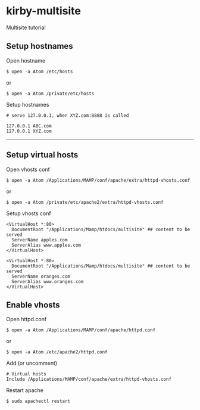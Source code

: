 # kirby-multisite

Multisite tutorial

## Setup hostnames

Open hostname

```shell
$ open -a Atom /etc/hosts
```
or
```
$ open -a Atom /private/etc/hosts
```

Setup hostnames

```
# serve 127.0.0.1, when XYZ.com:8888 is called

127.0.0.1 ABC.com
127.0.0.1 XYZ.com
```

***

## Setup virtual hosts

Open vhosts conf

```shell
$ open -a Atom /Applications/MAMP/conf/apache/extra/httpd-vhosts.conf
```
or
```
$ open -a Atom /private/etc/apache2/extra/httpd-vhosts.conf
```

Setup vhosts conf

```
<VirtualHost *:80>
  DocumentRoot "/Applications/Mamp/htdocs/multisite" ## content to be served
  ServerName apples.com
  ServerAlias www.apples.com
</VirtualHost>

<VirtualHost *:80>
  DocumentRoot "/Applications/Mamp/htdocs/multisite" ## content to be served
  ServerName oranges.com
  ServerAlias www.oranges.com
</VirtualHost>
```

## Enable vhosts

Open httpd.conf

```
$ open -a Atom /Applications/MAMP/conf/apache/httpd.conf
```
or
```
$ open -a Atom /etc/apache2/httpd.conf
```

Add (or uncomment)

```
# Virtual hosts
Include /Applications/MAMP/conf/apache/extra/httpd-vhosts.conf
```

Restart apache

```
$ sudo apachectl restart
```
